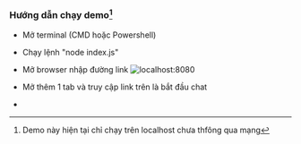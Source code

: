 ### Hướng dẫn chạy demo[^1]

- Mở terminal (CMD hoặc Powershell)
- Chạy lệnh "node index.js"
- Mở browser nhập đường link ![localhost:8080](localhost:8080)
- Mở thêm 1 tab và truy cập link trên là bắt đầu chat

- [^1]: Demo này hiện tại chỉ chạy trên localhost chưa thfông qua mạng